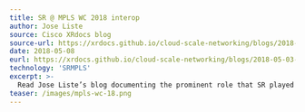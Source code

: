 ```yaml
---
title: SR @ MPLS WC 2018 interop
author: Jose Liste
source: Cisco XRdocs blog
source-url: https://xrdocs.github.io/cloud-scale-networking/blogs/2018-05-03-cisco-ios-xr-at-mplswc2018-interop/
date: 2018-05-08
eurl: https://xrdocs.github.io/cloud-scale-networking/blogs/2018-05-03-cisco-ios-xr-at-mplswc2018-interop/
technology: 'SRMPLS'
excerpt: >-
  Read Jose Liste’s blog documenting the prominent role that SR played at MPLS WC 2018 interop. This event provides the latest proof-point of overwhelming multi-vendor support for SR.
teaser: /images/mpls-wc-18.png
---
```

